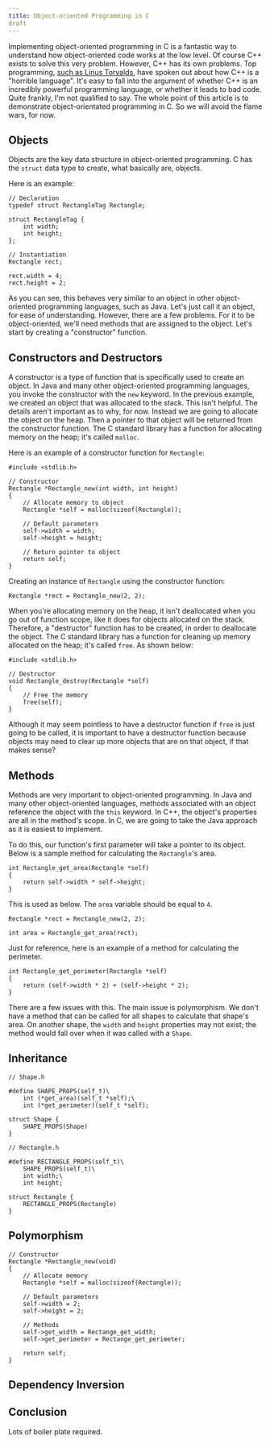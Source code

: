 ```yaml
---
title: Object-oriented Programming in C
draft
---
```


Implementing object-oriented programming in C is a fantastic way to understand
how object-oriented code works at the low level. Of course C++ exists to solve
this very problem. However, C++ has its own problems. Top programming, [such as
Linus Torvalds](http://harmful.cat-v.org/software/c++/linus), have spoken out
about how C++ is a "horrible language". It's easy to fall into the argument of
whether C++ is an incredibly powerful programming language, or whether it leads
to bad code. Quite frankly, I'm not qualified to say. The whole point of this
article is to demonstrate object-orientated programming in C. So we will avoid
the flame wars, for now.

## Objects

Objects are the key data structure in object-oriented programming. C has the
`struct` data type to create, what basically are, objects.

Here is an example:

```
// Declaration
typedef struct RectangleTag Rectangle;

struct RectangleTag {
    int width;
    int height;
};

// Instantiation
Rectangle rect;

rect.width = 4;
rect.height = 2;
```

As you can see, this behaves very similar to an object in other object-oriented
programming languages, such as Java. Let's just call it an object, for ease of
understanding. However, there are a few problems. For it to be object-oriented,
we'll need methods that are assigned to the object. Let's start by creating a
"constructor" function.

## Constructors and Destructors

A constructor is a type of function that is specifically used to create an
object. In Java and many other object-oriented programming languages, you invoke
the constructor with the `new` keyword. In the previous example, we created an
object that was allocated to the stack. This isn't helpful. The details aren't
important as to why, for now. Instead we are going to allocate the object on the
heap. Then a pointer to that object will be returned from the constructor
function. The C standard library has a function for allocating memory on the
heap; it's called `malloc`.

Here is an example of a constructor function for `Rectangle`:

```
#include <stdlib.h>

// Constructor
Rectangle *Rectangle_new(int width, int height)
{
    // Allocate memory to object
    Rectangle *self = malloc(sizeof(Rectangle));

    // Default parameters
    self->width = width;
    self->height = height;

    // Return pointer to object
    return self;
}
```

Creating an instance of `Rectangle` using the constructor function:

```
Rectangle *rect = Rectangle_new(2, 2);
```

When you're allocating memory on the heap, it isn't deallocated when you go out
of function scope, like it does for objects allocated on the stack. Therefore, a
"destructor" function has to be created, in order to deallocate the object. The
C standard library has a function for cleaning up memory allocated on the heap;
it's called `free`. As shown below:

```
#include <stdlib.h>

// Destructor
void Rectangle_destroy(Rectangle *self)
{
    // Free the memory
    free(self);
}
```

Although it may seem pointless to have a destructor function if `free` is just
going to be called, it is important to have a destructor function because
objects may need to clear up more objects that are on that object, if that makes
sense?

## Methods

Methods are very important to object-oriented programming. In Java and many
other object-oriented languages, methods associated with an object reference the
object with the `this` keyword. In C++, the object's properties are all in the
method's scope. In C, we are going to take the Java approach as it is easiest to
implement.

To do this, our function's first parameter will take a pointer to its object.
Below is a sample method for calculating the `Rectangle`'s area.

```
int Rectangle_get_area(Rectangle *self)
{
    return self->width * self->height;
}
```

This is used as below. The `area` variable should be equal to `4`.

```
Rectangle *rect = Rectangle_new(2, 2);

int area = Rectangle_get_area(rect);
```

Just for reference, here is an example of a method for calculating the
perimeter.

```
int Rectangle_get_perimeter(Rectangle *self)
{
    return (self->width * 2) + (self->height * 2);
}
```

There are a few issues with this. The main issue is polymorphism. We don't have
a method that can be called for all shapes to calculate that shape's area. On
another shape, the `width` and `height` properties may not exist; the method
would fall over when it was called with a `Shape`.

## Inheritance

```
// Shape.h

#define SHAPE_PROPS(self_t)\
    int (*get_area)(self_t *self);\
    int (*get_perimeter)(self_t *self);

struct Shape {
    SHAPE_PROPS(Shape)
}

// Rectangle.h

#define RECTANGLE_PROPS(self_t)\
    SHAPE_PROPS(self_t)\
    int width;\
    int height;

struct Rectangle {
    RECTANGLE_PROPS(Rectangle)
}
```

## Polymorphism

```
// Constructor
Rectangle *Rectangle_new(void)
{
    // Allocate memory
    Rectangle *self = malloc(sizeof(Rectangle));

    // Default parameters
    self->width = 2;
    self->height = 2;

    // Methods
    self->get_width = Rectange_get_width;
    self->get_perimeter = Rectange_get_perimeter;

    return self;
}
```

## Dependency Inversion

## Conclusion

Lots of boiler plate required.
